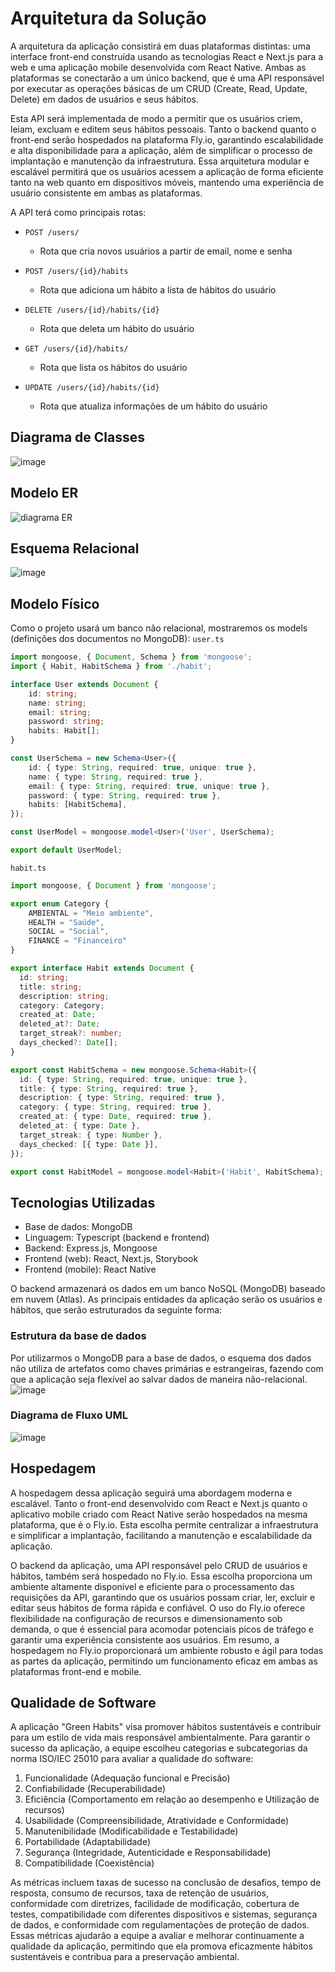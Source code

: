 # Arquitetura da Solução

A arquitetura da aplicação consistirá em duas plataformas distintas: uma interface front-end construída usando as tecnologias React e Next.js para a web e uma aplicação mobile desenvolvida com React Native. Ambas as plataformas se conectarão a um único backend, que é uma API responsável por executar as operações básicas de um CRUD (Create, Read, Update, Delete) em dados de usuários e seus hábitos.

Esta API será implementada de modo a permitir que os usuários criem, leiam, excluam e editem seus hábitos pessoais. Tanto o backend quanto o front-end serão hospedados na plataforma Fly.io, garantindo escalabilidade e alta disponibilidade para a aplicação, além de simplificar o processo de implantação e manutenção da infraestrutura. Essa arquitetura modular e escalável permitirá que os usuários acessem a aplicação de forma eficiente tanto na web quanto em dispositivos móveis, mantendo uma experiência de usuário consistente em ambas as plataformas.

A API terá como principais rotas:
- `POST /users/`
  - Rota que cria novos usuários a partir de email, nome e senha
  
- `POST /users/{id}/habits`
  - Rota que adiciona um hábito a lista de hábitos do usuário

- `DELETE /users/{id}/habits/{id}`
  - Rota que deleta um hábito do usuário

- `GET /users/{id}/habits/`
  - Rota que lista os hábitos do usuário

- `UPDATE /users/{id}/habits/{id}`
  - Rota que atualiza informações de um hábito do usuário
 

## Diagrama de Classes

![image](https://github.com/ICEI-PUC-Minas-PMV-ADS/pmv-ads-2023-2-e4-proj-infra-t6-green-habits/assets/103083123/d0b56bd1-d83e-4a2a-90a7-0d16f63fcc57)


## Modelo ER

![diagrama ER](https://github.com/ICEI-PUC-Minas-PMV-ADS/pmv-ads-2023-2-e4-proj-infra-t6-green-habits/assets/103083123/59cde570-24d0-4289-849c-d0375e046384)


## Esquema Relacional

![image](https://github.com/ICEI-PUC-Minas-PMV-ADS/pmv-ads-2023-2-e4-proj-infra-t6-green-habits/assets/103083123/6a92bc4e-2d10-4321-8a31-0d9edba631e4)


## Modelo Físico
Como o projeto usará um banco não relacional, mostraremos os models (definições dos documentos no MongoDB):
`user.ts`
```ts
import mongoose, { Document, Schema } from 'mongoose';
import { Habit, HabitSchema } from './habit';

interface User extends Document {
    id: string;
    name: string;
    email: string;
    password: string;
    habits: Habit[];
}

const UserSchema = new Schema<User>({
    id: { type: String, required: true, unique: true },
    name: { type: String, required: true },
    email: { type: String, required: true, unique: true },
    password: { type: String, required: true },
    habits: [HabitSchema],
});

const UserModel = mongoose.model<User>('User', UserSchema);

export default UserModel;

```

`habit.ts`
```ts
import mongoose, { Document } from 'mongoose';

export enum Category {
    AMBIENTAL = "Meio ambiente",
    HEALTH = "Saúde",
    SOCIAL = "Social",
    FINANCE = "Financeiro"
}

export interface Habit extends Document {
  id: string;
  title: string;
  description: string;
  category: Category;
  created_at: Date;
  deleted_at?: Date;
  target_streak?: number;
  days_checked?: Date[];
}

export const HabitSchema = new mongoose.Schema<Habit>({
  id: { type: String, required: true, unique: true },
  title: { type: String, required: true },
  description: { type: String, required: true },
  category: { type: String, required: true },
  created_at: { type: Date, required: true },
  deleted_at: { type: Date },
  target_streak: { type: Number },
  days_checked: [{ type: Date }],
});

export const HabitModel = mongoose.model<Habit>('Habit', HabitSchema);

```

## Tecnologias Utilizadas

- Base de dados: MongoDB
- Linguagem: Typescript (backend e frontend)
- Backend: Express.js, Mongoose
- Frontend (web): React, Next.js, Storybook
- Frontend (mobile): React Native

O backend armazenará os dados em um banco NoSQL (MongoDB) baseado em nuvem (Atlas). As principais entidades da aplicação serão os usuários e hábitos, que serão estruturados da seguinte forma:

### Estrutura da base de dados
Por utilizarmos o MongoDB para a base de dados, o esquema dos dados não utiliza de artefatos como chaves primárias e estrangeiras, fazendo com que a aplicação seja flexível ao salvar dados de maneira não-relacional.
![image](https://github.com/ICEI-PUC-Minas-PMV-ADS/pmv-ads-2023-2-e4-proj-infra-t6-green-habits/assets/103083123/7a300dcb-6eb0-4e45-8987-034035841e6d)


### Diagrama de Fluxo UML
![image](https://github.com/ICEI-PUC-Minas-PMV-ADS/pmv-ads-2023-2-e4-proj-infra-t6-green-habits/assets/103083123/c4f8e9b5-79ac-41da-8136-319adcaf54f2)

## Hospedagem
A hospedagem dessa aplicação seguirá uma abordagem moderna e escalável. Tanto o front-end desenvolvido com React e Next.js quanto o aplicativo mobile criado com React Native serão hospedados na mesma plataforma, que é o Fly.io. Esta escolha permite centralizar a infraestrutura e simplificar a implantação, facilitando a manutenção e escalabilidade da aplicação.

O backend da aplicação, uma API responsável pelo CRUD de usuários e hábitos, também será hospedado no Fly.io. Essa escolha proporciona um ambiente altamente disponível e eficiente para o processamento das requisições da API, garantindo que os usuários possam criar, ler, excluir e editar seus hábitos de forma rápida e confiável. O uso do Fly.io oferece flexibilidade na configuração de recursos e dimensionamento sob demanda, o que é essencial para acomodar potenciais picos de tráfego e garantir uma experiência consistente aos usuários. Em resumo, a hospedagem no Fly.io proporcionará um ambiente robusto e ágil para todas as partes da aplicação, permitindo um funcionamento eficaz em ambas as plataformas front-end e mobile.

## Qualidade de Software

A aplicação "Green Habits" visa promover hábitos sustentáveis e contribuir para um estilo de vida mais responsável ambientalmente. Para garantir o sucesso da aplicação, a equipe escolheu categorias e subcategorias da norma ISO/IEC 25010 para avaliar a qualidade do software:

1. Funcionalidade (Adequação funcional e Precisão)
2. Confiabilidade (Recuperabilidade)
3. Eficiência (Comportamento em relação ao desempenho e Utilização de recursos)
4. Usabilidade (Compreensibilidade, Atratividade e Conformidade)
5. Manutenibilidade (Modificabilidade e Testabilidade)
6. Portabilidade (Adaptabilidade)
7. Segurança (Integridade, Autenticidade e Responsabilidade)
8. Compatibilidade (Coexistência)
   
As métricas incluem taxas de sucesso na conclusão de desafios, tempo de resposta, consumo de recursos, taxa de retenção de usuários, conformidade com diretrizes, facilidade de modificação, cobertura de testes, compatibilidade com diferentes dispositivos e sistemas, segurança de dados, e conformidade com regulamentações de proteção de dados. Essas métricas ajudarão a equipe a avaliar e melhorar continuamente a qualidade da aplicação, permitindo que ela promova eficazmente hábitos sustentáveis e contribua para a preservação ambiental.
